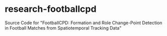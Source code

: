 # research-footballcpd
Source Code for "FootballCPD: Formation and Role Change-Point Detection in Football Matches from Spatiotemporal Tracking Data"
